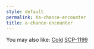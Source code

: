 ```yaml
---
style: default
permalink: Xa-chance-encounter
title: a-chance-encounter
---
```

You may also like:
[Cold](http://scp-wiki.net/cold)
[SCP-1199](http://scp-wiki.net/scp-1199)
